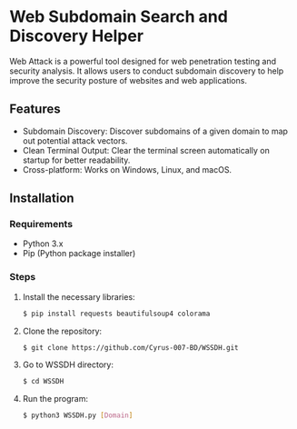 # Web Subdomain Search and Discovery Helper

Web Attack is a powerful tool designed for web penetration testing and security analysis. It allows users to conduct subdomain discovery to help improve the security posture of websites and web applications.

## Features

- Subdomain Discovery: Discover subdomains of a given domain to map out potential attack vectors.
- Clean Terminal Output: Clear the terminal screen automatically on startup for better readability.
- Cross-platform: Works on Windows, Linux, and macOS.

## Installation

### Requirements
- Python 3.x
- Pip (Python package installer)

### Steps

1. Install the necessary libraries:
   ```bash
   $ pip install requests beautifulsoup4 colorama
   ```
2. Clone the repository:
   ```bash
   $ git clone https://github.com/Cyrus-007-BD/WSSDH.git
   ```
3. Go to WSSDH directory:
   ```bash
   $ cd WSSDH
   ```
4. Run the program:
   ```bash
   $ python3 WSSDH.py [Domain]
   ```
